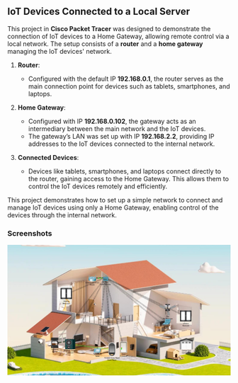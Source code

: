 
## IoT Devices Connected to a Local Server 

This project in **Cisco Packet Tracer** was designed to demonstrate the connection of IoT devices to a Home Gateway, allowing remote control via a local network. The setup consists of a **router** and a **home gateway** managing the IoT devices' network.

1. **Router**:
   - Configured with the default IP **192.168.0.1**, the router serves as the main connection point for devices such as tablets, smartphones, and laptops.

2. **Home Gateway**:
   - Configured with IP **192.168.0.102**, the gateway acts as an intermediary between the main network and the IoT devices.
   - The gateway’s LAN was set up with IP **192.168.2.2**, providing IP addresses to the IoT devices connected to the internal network.

3. **Connected Devices**:
   - Devices like tablets, smartphones, and laptops connect directly to the router, gaining access to the Home Gateway. This allows them to control the IoT devices remotely and efficiently.

This project demonstrates how to set up a simple network to connect and manage IoT devices using only a Home Gateway, enabling control of the devices through the internal network.
### Screenshots

![Home Gateway](https://github.com/DanielDSZ/Cisco/blob/main/Networking/Introducion%20to%20IoT%20and%20Digital%20Transformation/Project/Connect%20Devices%20to%20a%20Home%20Gateway/Home%20Gateway.png)

